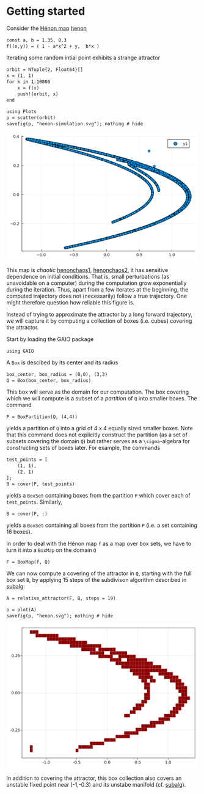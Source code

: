 # Getting started

Consider the [Hénon map](https://en.wikipedia.org/wiki/H%C3%A9non_map) [henon](@cite)

```@repl 1
const a, b = 1.35, 0.3
f((x,y)) = ( 1 - a*x^2 + y,  b*x ) 
```

Iterating some random intial point exhibits a strange attractor 

```@repl 1
orbit = NTuple{2, Float64}[]
x = (1, 1)
for k in 1:10000
    x = f(x)
    push!(orbit, x)
end
```

```@repl 1
using Plots
p = scatter(orbit)
savefig(p, "henon-simulation.svg"); nothing # hide
```

![Hénon attractor](henon-simulation.svg)

This map is _chaotic_ [henonchaos1](@cite), [henonchaos2](@cite), it has sensitive dependence on initial conditions. That is, small perturbations (as unavoidable on a computer) during the computation grow exponentially during the iteration.  Thus, apart from a few iterates at the beginning, the computed trajectory does not (necessarily) follow a true trajectory. One might therefore question how reliable this figure is.

Instead of trying to approximate the attractor by a long forward trajectory, we will capture it by computing a collection of boxes (i.e. cubes) covering the attractor. 

Start by loading the GAIO package
```@repl 1
using GAIO
```
A `Box` is descibed by its center and its radius
```@repl 1
box_center, box_radius = (0,0), (3,3)
Q = Box(box_center, box_radius)
```
This box will serve as the domain for our computation.  The box covering which we will compute is a subset of a _partition_ of `Q` into smaller boxes. The command
```@repl 1
P = BoxPartition(Q, (4,4)) 
```
yields a partition of `Q` into a grid of 4 x 4 equally sized smaller boxes. Note that this command does not explicitly construct the partition (as a set of subsets covering the domain `Q`) but rather serves as a ``\sigma``-algebra for constructing sets of boxes later. For example, the commands
```@repl 1
test_points = [
    (1, 1),
    (2, 1)
];
B = cover(P, test_points)
```
yields a `BoxSet` containing boxes from the partition `P` which cover each of `test_points`. Similarly, 
```@repl 1
B = cover(P, :)
```
yields a `BoxSet` containing all boxes from the partition `P` (i.e. a set containing 16 boxes).

In order to deal with the Hénon map `f` as a map over box sets, we have to turn it into a `BoxMap` on the domain `Q`
```@repl 1
F = BoxMap(f, Q) 
```
We can now compute a covering of the attractor in `Q`, starting with the full box set `B`, by applying 15 steps of the subdivison algorithm described in [subalg](@cite):
```@repl 1
A = relative_attractor(F, B, steps = 19)  
```

```@repl 1
p = plot(A)
savefig(p, "henon.svg"); nothing # hide
```

![box covering of the Hénon attractor](henon.svg)

In addition to covering the attractor, this box collection also covers an unstable fixed point near (-1,-0.3) and its unstabe manifold (cf. [subalg](@cite)). 
